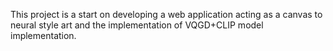 This project is a start on developing a web application acting as a canvas to neural style art and the implementation of VQGD+CLIP model implementation.
